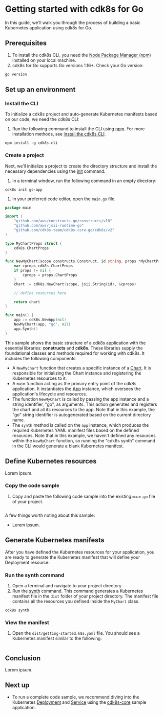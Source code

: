 # Getting started with cdk8s for Go
In this guide, we'll walk you through the process of building a basic Kubernetes application using cdk8s for Go.

## Prerequisites
1. To install the cdk8s CLI, you need the [Node Package Manager (npm)](https://docs.npmjs.com/downloading-and-installing-node-js-and-npm) installed on your local machine. 
2. cdk8s for Go supports Go versions 1.16+. Check your Go version:
```bash
go version
```

## Set up an environment
### Install the CLI
To initialize a cdk8s project and auto-generate Kubernetes manifests based on our code, we need the cdk8s CLI:

1. Run the following command to install the CLI using [npm](https://docs.npmjs.com/downloading-and-installing-node-js-and-npm). For more installation methods, see [Install the cdk8s CLI](cli/installation.md).
```console
npm install -g cdk8s-cli
```

### Create a project
Next, we’ll initialize a project to create the directory structure and install the necessary dependencies using the [init](https://cdk8s.io/docs/latest/cli/init/) command. 

1. In a terminal window, run the following command in an empty directory: 
```console
cdk8s init go-app
```

1. In your preferred code editor, open the `main.go` file. 
```go
package main

import (
	"github.com/aws/constructs-go/constructs/v10"
	"github.com/aws/jsii-runtime-go"
	"github.com/cdk8s-team/cdk8s-core-go/cdk8s/v2"
)

type MyChartProps struct {
	cdk8s.ChartProps
}

func NewMyChart(scope constructs.Construct, id string, props *MyChartProps) cdk8s.Chart {
	var cprops cdk8s.ChartProps
	if props != nil {
		cprops = props.ChartProps
	}
	chart := cdk8s.NewChart(scope, jsii.String(id), &cprops)

	// define resources here

	return chart
}

func main() {
	app := cdk8s.NewApp(nil)
	NewMyChart(app, "go", nil)
	app.Synth()
}
```

This sample shows the basic structure of a cdk8s application with the essential libraries: **constructs** and **cdk8s**. These libraries supply the foundational classes and methods required for working with cdk8s. It includes the following components:

   * A `NewMyChart` function that creates a specific instance of a [Chart](https://pkg.go.dev/github.com/cdk8s-team/cdk8s-core-go/cdk8s/v2#Chart). It is responsible for initializing the Chart instance and registering the Kubernetes resources to it.
   * A `main` function acting as the primary entry point of the cdk8s application. It instantiates the [App](https://pkg.go.dev/github.com/cdk8s-team/cdk8s-core-go/cdk8s/v2#App) instance, which oversees the application's lifecycle and resources.
   * The function `NewMyChart` is called by passing the app instance and a string identifier, "go", as arguments. This action generates and registers the chart and all its resources to the app. Note that in this example, the "go" string identifier is autogenerated based on the current directory name.
   * The `synth` method is called on the `app` instance, which produces the required Kubernetes YAML manifest files based on the defined resources. Note that in this example, we haven't defined any resources within the `NewMyChart` function, so running the "cdk8s synth" command in the CLI would generate a blank Kubernetes manifest.

## Define Kubernetes resources
Lorem ipsum.
### Copy the code sample
1. Copy and paste the following code sample into the existing `main.go` file of your project.
```go

```

A few things worth noting about this sample:

- Lorem ipsum.

## Generate Kubernetes manifests
After you have defined the Kubernetes resources for your application, you are ready to generate the Kubernetes manifest that will define your Deployment resource. 

### Run the synth command
1. Open a terminal and navigate to your project directory.
2. Run the [synth](https://cdk8s.io/docs/latest/cli/synth/) command. This command generates a Kubernetes manifest file in the `dist` folder of your project directory. The manifest file contains all the resources you defined inside the `MyChart` class.
```console
cdk8s synth
```

### View the manifest
1. Open the `dist/getting-started.k8s.yaml` file. You should see a Kubernetes manifest similar to the following:
```yaml

```

## Conclusion
Lorem ipsum.

## Next up
- To run a complete code sample, we recommend diving into the Kubernetes [Deployment](https://kubernetes.io/docs/concepts/workloads/controllers/deployment/) and [Service](https://kubernetes.io/docs/concepts/services-networking/service/) using the [cdk8s-core](https://github.com/cdk8s-team/cdk8s-examples/blob/main/go/cdk8s-core/main.go) sample application.
